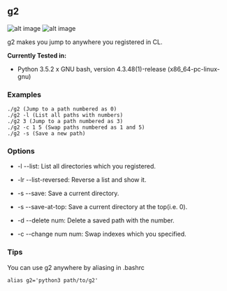 g2
-- 

![alt image](https://img.shields.io/badge/version-1.0.1-blue.svg) ![alt image](https://img.shields.io/badge/Python-3.5-blue.svg)

g2 makes you jump to anywhere you registered in CL.

**Currently Tested in:**
- Python 3.5.2 x GNU bash, version 4.3.48(1)-release (x86_64-pc-linux-gnu)

### Examples
```
./g2 (Jump to a path numbered as 0)
./g2 -l (List all paths with numbers)
./g2 3 (Jump to a path numbered as 3)
./g2 -c 1 5 (Swap paths numbered as 1 and 5)
./g2 -s (Save a new path)
```

### Options
- -l --list:
	List all directories which you registered.
- -lr --list-reversed:
	Reverse a list and show it.
- -s --save:
	Save a current directory.

- -s --save-at-top:
    Save a current directory at the top(i.e. 0).

- -d --delete num:
	Delete a saved path with the number.
- -c --change num num:
	Swap indexes which you specified.
    
### Tips
You can use g2 anywhere by aliasing in .bashrc 
```
alias g2='python3 path/to/g2'
```

